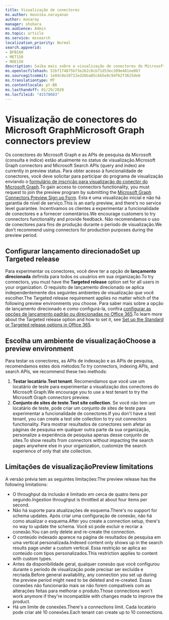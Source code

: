 ```yaml
---
title: Visualização de conectores
ms.author: mounika.narayanan
author: monaray
manager: shohara
ms.audience: Admin
ms.topic: article
ms.service: mssearch
localization_priority: Normal
search.appverid:
- BFB160
- MET150
- MOE150
description: Saiba mais sobre a visualização de conectores do Microsoft Graph para o Microsoft Search.
ms.openlocfilehash: 52bf174875bf3e262c0cb71d53ec209e481ee0b7
ms.sourcegitcommit: 1e8dc8e10722ed26ba85cbb5e8c9df62f3625de6
ms.translationtype: MT
ms.contentlocale: pt-BR
ms.lasthandoff: 01/29/2020
ms.locfileid: "41578683"
---
```

# <a name="microsoft-graph-connectors-preview"></a><span data-ttu-id="8abf1-103">Visualização de conectores do Microsoft Graph</span><span class="sxs-lookup"><span data-stu-id="8abf1-103">Microsoft Graph connectors preview</span></span>

<span data-ttu-id="8abf1-104">Os conectores do Microsoft Graph e as APIs de pesquisa da Microsoft (consulta e índice) estão atualmente no status de visualização.</span><span class="sxs-lookup"><span data-stu-id="8abf1-104">Microsoft Graph connectors and Microsoft Search APIs (query and index) are currently in preview status.</span></span> <span data-ttu-id="8abf1-105">Para obter acesso à funcionalidade de conectores, você deve solicitar para participar do programa de visualização enviando o <a href="https://forms.office.com/Pages/ResponsePage.aspx?id=v4j5cvGGr0GRqy180BHbRxWYgu82J_RFnMMATAS6_chUNVYwNU1CMDNZUDBSSDZKWVo2RDJDRjRLQi4u" target="_blank">formulário de inscrição para visualização do conector do Microsoft Graph</a>.</span><span class="sxs-lookup"><span data-stu-id="8abf1-105">To gain access to connectors functionality, you must request to join the preview program by submitting the <a href="https://forms.office.com/Pages/ResponsePage.aspx?id=v4j5cvGGr0GRqy180BHbRxWYgu82J_RFnMMATAS6_chUNVYwNU1CMDNZUDBSSDZKWVo2RDJDRjRLQi4u" target="_blank">Microsoft Graph Connectors Preview Sign up Form</a>.</span></span> <span data-ttu-id="8abf1-106">Esta é uma visualização inicial e não há garantia de nível de serviço.</span><span class="sxs-lookup"><span data-stu-id="8abf1-106">This is an early preview, and there's no service level guarantee.</span></span> <span data-ttu-id="8abf1-107">Incentivamos os clientes a experimentar a funcionalidade de conectores e a fornecer comentários.</span><span class="sxs-lookup"><span data-stu-id="8abf1-107">We encourage customers to try connectors functionality and provide feedback.</span></span> <span data-ttu-id="8abf1-108">Não recomendamos o uso de conectores para fins de produção durante o período de visualização.</span><span class="sxs-lookup"><span data-stu-id="8abf1-108">We don’t recommend using connectors for production purposes during the preview period.</span></span>

## <a name="set-up-targeted-release"></a><span data-ttu-id="8abf1-109">Configurar lançamento direcionado</span><span class="sxs-lookup"><span data-stu-id="8abf1-109">Set up Targeted release</span></span>
<span data-ttu-id="8abf1-110">Para experimentar os conectores, você deve ter a opção de **lançamento direcionada** definida para todos os usuários em sua organização.</span><span class="sxs-lookup"><span data-stu-id="8abf1-110">To try connectors, you must have the **Targeted release** option set for all users in your organization.</span></span> <span data-ttu-id="8abf1-111">O requisito de lançamento direcionado se aplica independentemente dos seguintes ambientes de visualização que você escolher.</span><span class="sxs-lookup"><span data-stu-id="8abf1-111">The Targeted release requirement applies no matter which of the following preview environments you choose.</span></span>
<span data-ttu-id="8abf1-112">Para saber mais sobre a opção de lançamento direcionado e como configurá-la, confira <a href="https://docs.microsoft.com/office365/admin/manage/release-options-in-office-365?view=o365-worldwide" target="_blank">configurar as opções de lançamento padrão ou direcionadas no Office 365</a>.</span><span class="sxs-lookup"><span data-stu-id="8abf1-112">To learn more about the Targeted release option and how to set it, see <a href="https://docs.microsoft.com/office365/admin/manage/release-options-in-office-365?view=o365-worldwide" target="_blank">Set up the Standard or Targeted release options in Office 365</a>.</span></span>

## <a name="choose-a-preview-environment"></a><span data-ttu-id="8abf1-113">Escolha um ambiente de visualização</span><span class="sxs-lookup"><span data-stu-id="8abf1-113">Choose a preview environment</span></span> 
<span data-ttu-id="8abf1-114">Para testar os conectores, as APIs de indexação e as APIs de pesquisa, recomendamos estes dois métodos:</span><span class="sxs-lookup"><span data-stu-id="8abf1-114">To try connectors, indexing APIs, and search APIs, we recommend these two methods:</span></span>
1. <span data-ttu-id="8abf1-115">**Testar locatário**.</span><span class="sxs-lookup"><span data-stu-id="8abf1-115">**Test tenant**.</span></span>  <span data-ttu-id="8abf1-116">Recomendamos que você use um locatário de teste para experimentar a visualização dos conectores do Microsoft Graph.</span><span class="sxs-lookup"><span data-stu-id="8abf1-116">We encourage you to use a test tenant to try the Microsoft Graph connectors preview.</span></span>
2. <span data-ttu-id="8abf1-117">**Conjunto de sites de teste**.</span><span class="sxs-lookup"><span data-stu-id="8abf1-117">**Test site collection**.</span></span> <span data-ttu-id="8abf1-118">Se você não tem um locatário de teste, pode criar um conjunto de sites de teste para experimentar a funcionalidade de conectores.</span><span class="sxs-lookup"><span data-stu-id="8abf1-118">If you don't have a test tenant, you can create a test site collection to try out connectors functionality.</span></span> <span data-ttu-id="8abf1-119">Para mostrar resultados de conectores sem afetar as páginas de pesquisa em qualquer outra parte da sua organização, personalize a experiência de pesquisa apenas desse conjunto de sites.</span><span class="sxs-lookup"><span data-stu-id="8abf1-119">To show results from connectors without impacting the search pages anywhere else in your organization, customize the search experience of only that site collection.</span></span>

## <a name="preview-limitations"></a><span data-ttu-id="8abf1-120">Limitações de visualização</span><span class="sxs-lookup"><span data-stu-id="8abf1-120">Preview limitations</span></span>
<span data-ttu-id="8abf1-121">A versão prévia tem as seguintes limitações:</span><span class="sxs-lookup"><span data-stu-id="8abf1-121">The preview release has the following limitations:</span></span> 
* <span data-ttu-id="8abf1-122">O throughput da inclusão é limitado em cerca de quatro itens por segundo.</span><span class="sxs-lookup"><span data-stu-id="8abf1-122">Ingestion throughput is throttled at about four items per second.</span></span>
* <span data-ttu-id="8abf1-123">Não há suporte para atualizações de esquema.</span><span class="sxs-lookup"><span data-stu-id="8abf1-123">There's no support for schema updates.</span></span> <span data-ttu-id="8abf1-124">Após criar uma configuração de conexão, não há como atualizar o esquema.</span><span class="sxs-lookup"><span data-stu-id="8abf1-124">After you create a connection setup, there's no way to update the schema.</span></span> <span data-ttu-id="8abf1-125">Você só pode excluir e recriar a conexão.</span><span class="sxs-lookup"><span data-stu-id="8abf1-125">You can only delete and re-create the connection.</span></span>
* <span data-ttu-id="8abf1-126">O conteúdo indexado aparece na página de resultados de pesquisa em uma vertical personalizada.</span><span class="sxs-lookup"><span data-stu-id="8abf1-126">Indexed content only shows up in the search results page under a custom vertical.</span></span> <span data-ttu-id="8abf1-127">Essa restrição se aplica ao conteúdo com tipos personalizados.</span><span class="sxs-lookup"><span data-stu-id="8abf1-127">This restriction applies to content with custom types.</span></span>
* <span data-ttu-id="8abf1-128">Antes da disponibilidade geral, qualquer conexão que você configurou durante o período de visualização pode precisar ser excluída e recriada.</span><span class="sxs-lookup"><span data-stu-id="8abf1-128">Before general availability, any connection you set up during the preview period might need to be deleted and re-created.</span></span> <span data-ttu-id="8abf1-129">Essas conexões não funcionarão mais se não forem compatíveis com as alterações feitas para melhorar o produto.</span><span class="sxs-lookup"><span data-stu-id="8abf1-129">Those connections won't work anymore if they're incompatible with changes made to improve the product.</span></span>
* <span data-ttu-id="8abf1-130">Há um limite de conexões.</span><span class="sxs-lookup"><span data-stu-id="8abf1-130">There's a connections limit.</span></span> <span data-ttu-id="8abf1-131">Cada locatário pode criar até 10 conexões.</span><span class="sxs-lookup"><span data-stu-id="8abf1-131">Each tenant can create up to 10 connections.</span></span>
